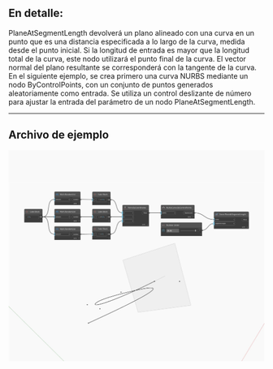 ## En detalle:
PlaneAtSegmentLength devolverá un plano alineado con una curva en un punto que es una distancia especificada a lo largo de la curva, medida desde el punto inicial. Si la longitud de entrada es mayor que la longitud total de la curva, este nodo utilizará el punto final de la curva. El vector normal del plano resultante se corresponderá con la tangente de la curva. En el siguiente ejemplo, se crea primero una curva NURBS mediante un nodo ByControlPoints, con un conjunto de puntos generados aleatoriamente como entrada. Se utiliza un control deslizante de número para ajustar la entrada del parámetro de un nodo PlaneAtSegmentLength.
___
## Archivo de ejemplo

![PlaneAtSegmentLength](./Autodesk.DesignScript.Geometry.Curve.PlaneAtSegmentLength_img.jpg)

